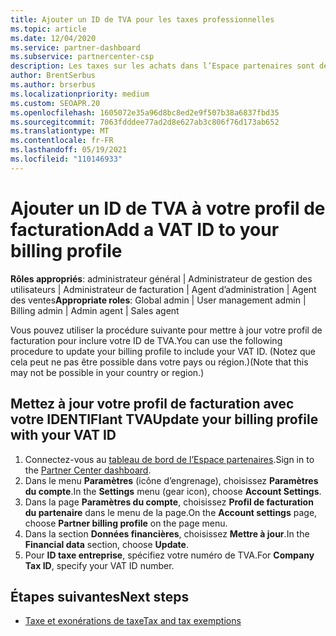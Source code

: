 ```yaml
---
title: Ajouter un ID de TVA pour les taxes professionnelles
ms.topic: article
ms.date: 12/04/2020
ms.service: partner-dashboard
ms.subservice: partnercenter-csp
description: Les taxes sur les achats dans l’Espace partenaires sont déterminées par l’adresse de votre entreprise. Les entreprises dans certains pays peuvent fournir leur numéro de TVA ou leur équivalent local.
author: BrentSerbus
ms.author: brserbus
ms.localizationpriority: medium
ms.custom: SEOAPR.20
ms.openlocfilehash: 1605072e35a96d8bc8ed2e9f507b38a6837fbd35
ms.sourcegitcommit: 7063fdddee77ad2d8e627ab3c806f76d173ab652
ms.translationtype: MT
ms.contentlocale: fr-FR
ms.lasthandoff: 05/19/2021
ms.locfileid: "110146933"
---
```

# <a name="add-a-vat-id-to-your-billing-profile"></a><span data-ttu-id="4a4fa-104">Ajouter un ID de TVA à votre profil de facturation</span><span class="sxs-lookup"><span data-stu-id="4a4fa-104">Add a VAT ID to your billing profile</span></span>

<span data-ttu-id="4a4fa-105">**Rôles appropriés**: administrateur général | Administrateur de gestion des utilisateurs | Administrateur de facturation | Agent d’administration | Agent des ventes</span><span class="sxs-lookup"><span data-stu-id="4a4fa-105">**Appropriate roles**: Global admin | User management admin | Billing admin | Admin agent | Sales agent</span></span>

<span data-ttu-id="4a4fa-106">Vous pouvez utiliser la procédure suivante pour mettre à jour votre profil de facturation pour inclure votre ID de TVA.</span><span class="sxs-lookup"><span data-stu-id="4a4fa-106">You can use the following procedure to update your billing profile to include your VAT ID.</span></span> <span data-ttu-id="4a4fa-107">(Notez que cela peut ne pas être possible dans votre pays ou région.)</span><span class="sxs-lookup"><span data-stu-id="4a4fa-107">(Note that this may not be possible in your country or region.)</span></span>

## <a name="update-your-billing-profile-with-your-vat-id"></a><span data-ttu-id="4a4fa-108">Mettez à jour votre profil de facturation avec votre IDENTIFIant TVA</span><span class="sxs-lookup"><span data-stu-id="4a4fa-108">Update your billing profile with your VAT ID</span></span>

1. <span data-ttu-id="4a4fa-109">Connectez-vous au [tableau de bord de l’Espace partenaires](https://partner.microsoft.com/dashboard/).</span><span class="sxs-lookup"><span data-stu-id="4a4fa-109">Sign in to the [Partner Center dashboard](https://partner.microsoft.com/dashboard/).</span></span>
2. <span data-ttu-id="4a4fa-110">Dans le menu **Paramètres** (icône d’engrenage), choisissez **Paramètres du compte**.</span><span class="sxs-lookup"><span data-stu-id="4a4fa-110">In the **Settings** menu (gear icon), choose **Account Settings**.</span></span>
3. <span data-ttu-id="4a4fa-111">Dans la page **Paramètres du compte**, choisissez **Profil de facturation du partenaire** dans le menu de la page.</span><span class="sxs-lookup"><span data-stu-id="4a4fa-111">On the **Account settings** page, choose **Partner billing profile** on the page menu.</span></span>
4. <span data-ttu-id="4a4fa-112">Dans la section **Données financières**, choisissez **Mettre à jour**.</span><span class="sxs-lookup"><span data-stu-id="4a4fa-112">In the **Financial data** section, choose **Update**.</span></span>
5. <span data-ttu-id="4a4fa-113">Pour **ID taxe entreprise**, spécifiez votre numéro de TVA.</span><span class="sxs-lookup"><span data-stu-id="4a4fa-113">For **Company Tax ID**, specify your VAT ID number.</span></span>

## <a name="next-steps"></a><span data-ttu-id="4a4fa-114">Étapes suivantes</span><span class="sxs-lookup"><span data-stu-id="4a4fa-114">Next steps</span></span>

- [<span data-ttu-id="4a4fa-115">Taxe et exonérations de taxe</span><span class="sxs-lookup"><span data-stu-id="4a4fa-115">Tax and tax exemptions</span></span>](tax-and-tax-exemptions.md)
